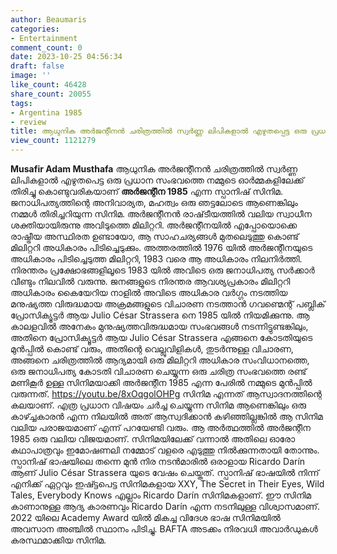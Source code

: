 ```yaml
---
author: Beaumaris
categories:
- Entertainment
comment_count: 0
date: 2023-10-25 04:56:34
draft: false
image: ''
like_count: 46428
share_count: 20055
tags:
- Argentina 1985
- review
title: ആധുനിക അർജന്റീനൻ ചരിത്രത്തിൽ സ്വർണ്ണ ലിപികളാൽ എഴുതപ്പെട്ട ഒരു പ്രധാന സംഭവം
view_count: 1121279
---
```


**Musafir Adam Musthafa** ആധുനിക അർജന്റീനൻ ചരിത്രത്തിൽ സ്വർണ്ണ ലിപികളാൽ എഴുതപെട്ട ഒരു പ്രധാന സംഭവത്തെ നമ്മുടെ ഓർമ്മകളിലേക്ക് തിരിച്ചു കൊണ്ടുവരികയാണ് **അർജന്റീന 1985** എന്ന സ്പാനിഷ് സിനിമ. ജനാധിപത്യത്തിന്റെ അനിവാര്യത, മഹത്വം ഒരു ഞട്ടലോടെ ആണെങ്കിലും നമ്മൾ തിരിച്ചറിയുന്ന സിനിമ. അർജന്റീനൻ രാഷ്‌ടീയത്തിൽ വലിയ സ്വാധീന ശക്തിയായിരുന്നു അവിടുത്തെ മിലിറ്ററി. അർജന്റീനയിൽ എപ്പോയൊക്കെ രാഷ്ട്രീയ അസ്ഥിരത ഉണ്ടായോ, ആ സാഹചര്യങ്ങൾ മുതലെടുത്തു കൊണ്ട് മിലിറ്ററി അധികാരം പിടിച്ചെടുക്കും. അത്തരത്തിൽ 1976 യിൽ അർജന്റീനയുടെ അധികാരം പിടിച്ചെടുത്ത മിലിറ്ററി, 1983 വരെ ആ അധികാരം നിലനിർത്തി. നിരന്തരം പ്രക്ഷോഭങ്ങളിലൂടെ 1983 യിൽ അവിടെ ഒരു ജനാധിപത്യ സർക്കാർ വീണ്ടും നിലവിൽ വരുന്നു. ജനങ്ങളുടെ നിരന്തര ആവശ്യപ്രകാരം മിലിറ്ററി അധികാരം കൈയേറിയ നാളിൽ അവിടെ അധികാര വർഗ്ഗം നടത്തിയ മനുഷ്യത്ത വിരുദ്ധമായ അക്രമങ്ങളുടെ വിചാരണ നടത്താൻ ഗവണ്മെന്റ് പബ്ലിക് പ്രോസിക്യൂട്ടർ ആയ Julio César Strassera നെ 1985 യിൽ നിയമിക്കുന്നു. ആ കാലളവിൽ അനേകം മുനുഷ്യത്തവിരുദ്ധമായ സംഭവങ്ങൾ നടന്നിട്ടുണ്ടങ്കിലും, അതിനെ പ്രോസിക്യൂട്ടർ ആയ Julio César Strassera എങ്ങനെ കോടതിയുടെ മുൻപ്പിൽ കൊണ്ട് വരും, അതിന്റെ വെല്ലുവിളികൾ, തുടർന്നുള്ള വിചാരണ, അങ്ങനെ ചരിത്രത്തിൽ ആദ്യമായി ഒരു മിലിറ്ററി അധികാര സംവിധാനത്തെ, ഒരു ജനാധിപത്യ കോടതി വിചാരണ ചെയ്യുന്ന ഒരു ചരിത്ര സംഭവത്തെ രണ്ട് മണികൂർ ഉള്ള സിനിമയാക്കി അർജന്റീന 1985 എന്ന പേരിൽ നമ്മുടെ മുൻപ്പിൽ വരുന്നത്. https://youtu.be/8xOqgolOHPg സിനിമ എന്നത് ആസ്വാദനത്തിന്റെ കലയാണ്. എത്ര പ്രധാന വിഷയം ചർച്ച ചെയ്യുന്ന സിനിമ ആണെങ്കിലും ഒരു കാഴ്ച്ചകാരൻ എന്ന നിലയിൽ അത് ആസ്വദിക്കാൻ കഴിഞ്ഞില്ലങ്കിൽ ആ സിനിമ വലിയ പരാജയമാണ് എന്ന് പറയേണ്ടി വരും. ആ അർത്ഥത്തിൽ അർജന്റീന 1985 ഒരു വലിയ വിജയമാണ്‌. സിനിമയിലേക്ക് വന്നാൽ അതിലെ ഓരോ കഥാപാത്രവും ഇമോഷണലി നമ്മോട് വളരെ എടുത്തു നിൽക്കുന്നതായി തോന്നും. സ്പാനിഷ് ഭാഷയിലെ തന്നെ മുൻ നിര നടൻമാരിൽ ഒരാളായ Ricardo Darín ആണ് Julio César Strassera യുടെ വേഷം ചെയ്തത്. സ്പാനിഷ് ഭാഷയിൽ നിന്ന് എനിക്ക് ഏറ്റവും ഇഷ്ട്ടപെട്ട സിനിമകളായ XXY, The Secret in Their Eyes, Wild Tales, Everybody Knows എല്ലാം Ricardo Darín സിനിമകളാണ്. ഈ സിനിമ കാണാനുള്ള ആദ്യ കാരണവും Ricardo Darín എന്ന നടനിലുള്ള വിശ്വാസമാണ്. 2022 യിലെ Academy Award യിൽ മികച്ച വിദേശ ഭാഷ സിനിമയിൽ അവസാന അഞ്ചിൽ സ്ഥാനം പിടിച്ചു. BAFTA അടക്കം നിരവധി അവാർഡുകൾ കരസ്ഥമാക്കിയ സിനിമ.